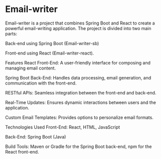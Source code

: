 # Email-writer

Email-writer is a project that combines Spring Boot and React to create a powerful email-writing application. The project is divided into two main parts:

Back-end using Spring Boot (Email-writer-sb)

Front-end using React (Email-writer-react).

Features
React Front-End: A user-friendly interface for composing and managing email content.

Spring Boot Back-End: Handles data processing, email generation, and communication with the front-end.

RESTful APIs: Seamless integration between the front-end and back-end.

Real-Time Updates: Ensures dynamic interactions between users and the application.

Custom Email Templates: Provides options to personalize email formats.

Technologies Used
Front-End: React, HTML, JavaScript

Back-End: Spring Boot (Java)

Build Tools: Maven or Gradle for the Spring Boot back-end, npm for the React front-end.
